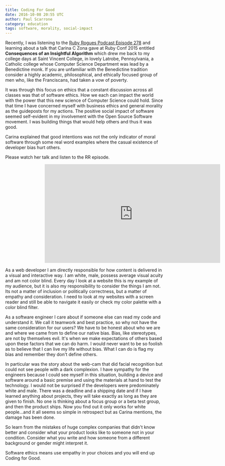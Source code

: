 ```yaml
---
title: Coding For Good
date: 2016-10-08 20:55 UTC
author: Paul Scarrone
category: education
tags: software, morality, social-impact
---
```


Recently, I was listening to the [Ruby Rogues Podcast Episode 278](https://devchat.tv/ruby-rogues/278-rr-consequences-of-an-insightful-algorithm-with-carina-c-zona)
and learning about a talk that Carina C Zona gave at Ruby Conf 2015 entitled __Consequences of an Insightful Algorithm__ which drew me back to my college days at Saint Vincent College, in lovely Latrobe, Pennsylvania, a Catholic college whose Computer Science Department was lead by a Benedictine monk. If you are unfamiliar with the Benedictine tradition consider a highly academic, philosophical, and ethically focused group of men who, like the Franciscans, had taken a vow of poverty.

It was through this focus on ethics that a constant discussion across all classes was that of software ethics. How we each can impact the world with the power that this new science of Computer Science could hold. Since that time I have concerned myself with business ethics and general morality as the guideposts for my actions. The positive social impact of software seemed self-evident in my involvement with the Open Source Software movement. I was building things that would help others and thus it was good.

Carina explained that good intentions was not the only indicator of moral software through some real word examples where the casual existence of developer bias hurt others.

Please watch her talk and listen to the RR episode.

<div style="max-width: 50%; margin:auto;"><iframe width="560" height="315" src="https://www.youtube.com/embed/Vpr-xDmA2G4" frameborder="0" allowfullscreen></iframe></div>

As a web developer I am directly responsible for how content is delivered in a visual and interactive way. I am white, male, possess average visual acuity and am not color blind. Every day I look at a website this is my example of my audience, but it is also my responsibility to consider the things I am not. Its not a matter of inclusion or politically correctness, but a matter of empathy and consideration. I need to look at my websites with a screen reader and still be able to navigate it easily or check my color palette with a color blind filter.

As a software engineer I care about if someone else can read my code and understand it. We call it teamwork and best practice, so why not have the same consideration for our users? We have to be honest about who we are and where we came from to define our native bias. Bias, like stereotypes, are not by themselves evil. It's when we make expectations of others based upon these factors that we can do harm. I would never want to be so foolish as to believe that I can live my life without bias. What I can do is flag my bias and remember they don't define others.

In particular was the story about the web-cam that did facial recognition but could not see people with a dark complexion. I have sympathy for the engineers because I could see myself in this situation, building a device and software around a basic premise and using the materials at hand to test the technology. I would not be surprised if the developers were predominately white and male. There was a deadline and a shipping date and if I have learned anything about projects, they will take exactly as long as they are given to finish. No one is thinking about a focus group or a beta test group, and then the product ships. Now you find out it only works for white people...and it all seems so simple in retrospect but as Carina mentions, the damage has been done.

So learn from the mistakes of huge complex companies that didn't know better and consider what your product looks like to someone not in your condition. Consider what you write and how someone from a different background or gender might interpret it.

Software ethics means use empathy in your choices and you will end up Coding for Good.
